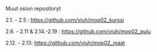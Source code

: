 Muut osion repositoryt

2.1. - 2.5 : https://github.com/viuh/mop02_kurssi

2.6. - 2.11 & 2.14.-2.19 : https://github.com/viuh/mop02_pulu

2.12. - 2.13: https://github.com/viuh/mop02_maat

